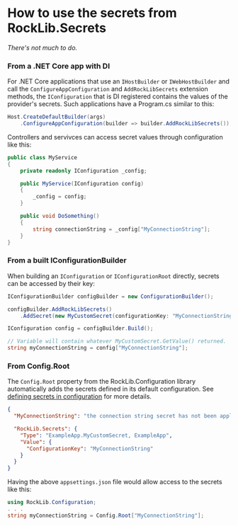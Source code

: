 # How to use the secrets from RockLib.Secrets

*There's not much to do.*

### From a .NET Core app with DI

For .NET Core applications that use an `IHostBuilder` or `IWebHostBuilder` and call the `ConfigureAppConfiguration` and `AddRockLibSecrets` extension methods, the `IConfiguration` that is DI registered contains the values of the provider's secrets. Such applications have a Program.cs similar to this:

```c#
Host.CreateDefaultBuilder(args)
    .ConfigureAppConfiguration(builder => builder.AddRockLibSecrets());
```

Controllers and servivces can access secret values through configuration like this:

```c#
public class MyService
{
    private readonly IConfiguration _config;

    public MyService(IConfiguration config)
    {
        _config = config;
    }

    public void DoSomething()
    {
        string connectionString = _config["MyConnectionString"];
    }
}
```

### From a built IConfigurationBuilder

When building an `IConfiguration` or `IConfigurationRoot` directly, secrets can be accessed by their key:

```c#
IConfigurationBuilder configBuilder = new ConfigurationBuilder();

configBuilder.AddRockLibSecrets()
    .AddSecret(new MyCustomSecret(configurationKey: "MyConnectionString"));

IConfiguration config = configBuilder.Build();

// Variable will contain whatever MyCustomSecret.GetValue() returned.
string myConnectionString = config["MyConnectionString"];
```

### From Config.Root

The `Config.Root` property from the RockLib.Configuration library automatically adds the secrets defined in its default configuration. See [defining secrets in configuration](Configuration.md) for more details.

```json
{
  "MyConnectionString": "the connection string secret has not been applied yet",

  "RockLib.Secrets": {
    "Type": "ExampleApp.MyCustomSecret, ExampleApp",
    "Value": {
      "ConfigurationKey": "MyConnectionString"
    }
  }
}
```

Having the above `appsettings.json` file would allow access to the secrets like this:

```c#
using RockLib.Configuration;
. . .
string myConnectionString = Config.Root["MyConnectionString"];
```
